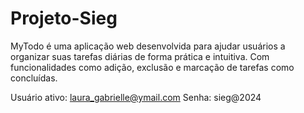 # Projeto-Sieg
MyTodo é uma aplicação web desenvolvida para ajudar usuários a organizar suas tarefas diárias de forma prática e intuitiva. Com funcionalidades como adição, exclusão e marcação de tarefas como concluídas.

Usuário ativo: laura_gabrielle@ymail.com
Senha: sieg@2024
